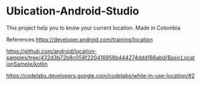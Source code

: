 # Ubication-Android-Studio
This project help you to know your current location.
Made in Colombia

References
https://developer.android.com/training/location

https://github.com/android/location-samples/tree/432d3b72b8c058f220416958b444274ddd186abd/BasicLocationSample/kotlin

https://codelabs.developers.google.com/codelabs/while-in-use-location/#2



